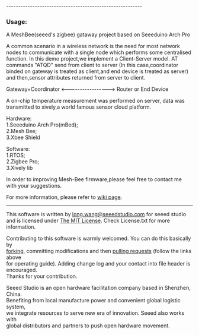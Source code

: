 <Gateway-MeshBee>
---------------------------------------------------------

### Usage:
A MeshBee(seeed's zigbee) gataway project based on Seeeduino Arch Pro

A common scenario in a wireless network is the need for most network nodes to communicate with
a single node which performs some centralised function.
In this demo project,we implement a Client-Server model. AT commands "ATQD" send from client to server
(In this case,coordinator binded on gateway is treated as client,and end device is treated as server)
and then,sensor attributes returned from server to client.<br>

Gateway+Coordinator <-----------------> Router or End Device

A on-chip temperature measurement was performed on server, data was transmitted to xively,a world famous sensor 
cloud platform.

Hardware:<br>
        1.Seeeduino Arch Pro(mBed);<br>
        2.Mesh Bee;<br>
        3.Xbee Shield<br>
        
Software:<br>
        1.RTOS;<br>
        2.Zigbee Pro;<br>
        3.Xively lib<br>

In order to improving Mesh-Bee firmware,please feel free to contact me with your suggestions.

For more information, please refer to [wiki page](<http://www.seeedstudio.com/wiki/Mesh_Bee>).

    
----

This software is written by <long.wang@seeedstudio.com> for seeed studio<br>
and is licensed under [The MIT License](http://opensource.org/licenses/mit-license.php). Check License.txt for more information.<br>

Contributing to this software is warmly welcomed. You can do this basically by<br>
[forking](https://help.github.com/articles/fork-a-repo), committing modifications and then [pulling requests](https://help.github.com/articles/using-pull-requests) (follow the links above<br>
for operating guide). Adding change log and your contact into file header is encouraged.<br>
Thanks for your contribution.

Seeed Studio is an open hardware facilitation company based in Shenzhen, China. <br>
Benefiting from local manufacture power and convenient global logistic system, <br>
we integrate resources to serve new era of innovation. Seeed also works with <br>
global distributors and partners to push open hardware movement.<br>
